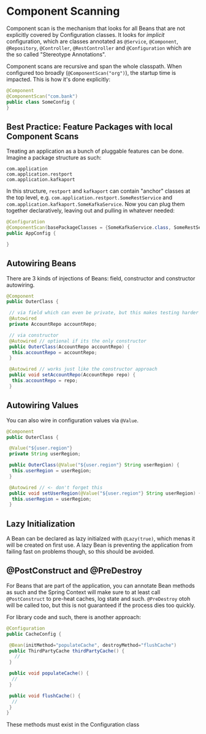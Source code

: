 # Component Scanning

Component scan is the mechanism that looks for all Beans that are not explicitly covered by Configuration classes. It looks for _implicit_ configuration, which are classes annotated as `@Service`, `@Component`, `@Repository`, `@Controller`, `@RestController` and `@Configuration` which are the so called "Stereotype Annotations".

Component scans are recursive and span the whole classpath. When configured too broadly (`@ComponentScan("org")`), the startup time is impacted. This is how it's done explicitly:

```java
@Component
@ComponentScan("com.bank")
public class SomeConfig {
}
```

## Best Practice: Feature Packages with local Component Scans

Treating an application as a bunch of pluggable features can be done. Imagine a package structure as such:

```
com.application
com.application.restport
com.application.kafkaport
```

In this structure, `restport` and `kafkaport` can contain "anchor" classes at the top level, e.g. `com.application.restport.SomeRestService` and `com.application.kafkaport.SomeKafkaService`. Now you can plug them together declaratively, leaving out and pulling in whatever needed:

```java
@Configuration
@ComponentScan(basePackageClasses = {SomeKafkaService.class, SomeRestService.class})
public AppConfig {

}
```

## Autowiring Beans

There are 3 kinds of injections of Beans: field, constructor and constructor autowiring.

```java
@Component
public OuterClass {

 // via field which can even be private, but this makes testing harder
 @Autowired
 private AccountRepo accountRepo;

 // via constructor
 @Autowired // optional if its the only constructor
 public OuterClass(AccountRepo accountRepo) {
  this.accountRepo = accountRepo;
 }

 @Autowired // works just like the constructor approach
 public void setAccountRepo(AccountRepo repo) {
  this.accountRepo = repo;
 } 
```

## Autowiring Values

You can also wire in configuration values via `@Value`.

```java
@Component
public OuterClass {

 @Value("${user.region"}
 private String userRegion;

 public OuterClass(@Value("${user.region"} String userRegion) {
  this.userRegion = userRegion;
 }

 @Autowired // <- don't forget this
 public void setUserRegion(@Value("${user.region"} String userRegion) {
  this.userRegion = userRegion;
 } 
```

## Lazy Initialization

A Bean can be declared as lazy initialzed with `@Lazy(true)`, which menas it will be created on first use.
A lazy Bean is preventing the application from failing fast on problems though, so this should be avoided.

## @PostConstruct and @PreDestroy

For Beans that are part of the application, you can annotate Bean methods as such and the Spring Context will make sure to at least call `@PostConstruct` to pre-heat caches, log state and such. `@PreDestroy` otoh will be called too, but this is not guaranteed if the process dies too quickly.

For library code and such, there is another approach:

```java
@Configuration
public CacheConfig {

 @Bean(initMethod="populateCache", destroyMethod="flushCache")
 public ThirdPartyCache thirdPartyCache() {
   //
 }

 public void populateCache() {
  //
 }

 public void flushCache() {
  //
 }
}
```

These methods must exist in the Configuration class
